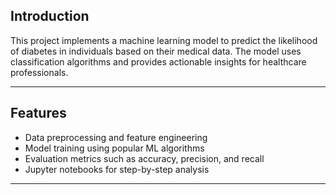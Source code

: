 ## Introduction
This project implements a machine learning model to predict the likelihood of diabetes in individuals based on their medical data. The model uses classification algorithms and provides actionable insights for healthcare professionals.

---

## Features
- Data preprocessing and feature engineering
- Model training using popular ML algorithms 
- Evaluation metrics such as accuracy, precision, and recall
- Jupyter notebooks for step-by-step analysis

---
